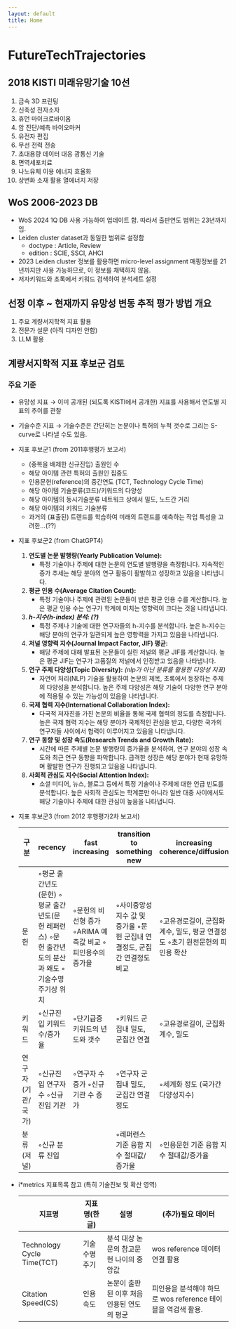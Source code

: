 ```yaml
---
layout: default
title: Home
---
```

# FutureTechTrajectories

## 2018 KISTI 미래유망기술 10선

  1. 금속 3D 프린팅
  2. 신축성 전자소자
  3. 휴먼 마이크로바이옴
  4. 암 진단/예측 바이오마커
  5. 유전자 편집
  6. 무선 전력 전송
  7. 초대용량 데이터 대응 광통신 기술
  8. 면역세포치료
  9. 나노유체 이용 에너지 효율화
  10. 상변화 소재 활용 열에너지 저장

## WoS 2006-2023 DB
  - WoS 2024 1Q DB 사용 가능하여 업데이트 함. 따라서 출판연도 범위는 23년까지임.
  - Leiden cluster dataset과 동일한 범위로 설정함
      - doctype : Article, Review
      - edition : SCIE, SSCI, AHCI
  - 2023 Leiden cluster 정보를 활용하면 micro-level assignment 매핑정보를 21년까지만 사용 가능하므로, 이 정보를 채택하지 않음.
  - 저자키워드와 초록에서 키워드 검색하여 분석세트 설정

## 선정 이후 ~ 현재까지 유망성 변동 추적 평가 방법 개요
  1) 주요 계량서지학적 지표 활용
  2) 전문가 설문 (아직 디자인 안함)
  3) LLM 활용

## 계량서지학적 지표 후보군 검토
### 주요 기준
   - 유망성 지표 → 이미 공개된 (되도록 KISTI에서 공개한) 지표를 사용해서 연도별 지표의 추이를 관찰
   - 기술수준 지표 → 기술수준은 간단히는 논문이나 특허의 누적 갯수로 그리는 S-curve로 나타낼 수도 있음.
   - 지표 후보군1 (from 2011후행평가 보고서)
       - (중복을 배제한 신규진입) 출원인 수
       - 해당 아이템 관련 특허의 출원인 집중도
       - 인용문헌(reference)의 중간연도 (TCT, Technology Cycle Time)
       - 해당 아이템 기술분류(코드)/키워드의 다양성
       - 해당 아이템의 동시기술분류 네트워크 상에서 밀도, 노드간 거리
       - 해당 아이템의 키워드 기술분류
       - 과거의 (표출된) 트렌드를 학습하여 미래의 트렌드를 예측하는 작업 특성을 고려한…(??)
   - 지표 후보군2 (from ChatGPT4)
       1. **연도별 논문 발행량(Yearly Publication Volume):**
          - 특정 기술이나 주제에 대한 논문의 연도별 발행량을 측정합니다. 지속적인 증가 추세는 해당 분야의 연구 활동이 활발하고 성장하고 있음을 나타냅니다.
       2. **평균 인용 수(Average Citation Count):**
          - 특정 기술이나 주제에 관련된 논문들이 받은 평균 인용 수를 계산합니다. 높은 평균 인용 수는 연구가 학계에 미치는 영향력이 크다는 것을 나타냅니다.
       3. ***h-지수(h-index) 분석: (?)***
          - 특정 주제나 기술에 대한 연구자들의 h-지수를 분석합니다. 높은 h-지수는 해당 분야의 연구가 일관되게 높은 영향력을 가지고 있음을 나타냅니다.
       4. **저널 영향력 지수(Journal Impact Factor, JIF) 평균:**
          - 해당 주제에 대해 발표된 논문들이 실린 저널의 평균 JIF를 계산합니다. 높은 평균 JIF는 연구가 고품질의 저널에서 인정받고 있음을 나타냅니다.
       5. **연구 주제 다양성(Topic Diversity):** *(nlp가 아닌 분류를 활용한 다양성 지표)*
          - 자연어 처리(NLP) 기술을 활용하여 논문의 제목, 초록에서 등장하는 주제의 다양성을 분석합니다. 높은 주제 다양성은 해당 기술이 다양한 연구 분야에 적용될 수 있는 가능성이 있음을 나타냅니다.
       6. **국제 협력 지수(International Collaboration Index):**
          - 다국적 저자진을 가진 논문의 비율을 통해 국제 협력의 정도를 측정합니다. 높은 국제 협력 지수는 해당 분야가 국제적인 관심을 받고, 다양한 국가의 연구자들 사이에서 협력이 이루어지고 있음을 나타냅니다.
       7. **연구 동향 및 성장 속도(Research Trends and Growth Rate):**
          - 시간에 따른 주제별 논문 발행량의 증가율을 분석하여, 연구 분야의 성장 속도와 최근 연구 동향을 파악합니다. 급격한 성장은 해당 분야가 현재 유망하며 활발한 연구가 진행되고 있음을 나타냅니다.
       8. **사회적 관심도 지수(Social Attention Index):**
          - 소셜 미디어, 뉴스, 블로그 등에서 특정 기술이나 주제에 대한 언급 빈도를 분석합니다. 높은 사회적 관심도는 학계뿐만 아니라 일반 대중 사이에서도 해당 기술이나 주제에 대한 관심이 높음을 나타냅니다.
- 지표 후보군3 (from 2012 후행평가2차 보고서)

    | 구분 | recency | fast increasing | transition to something new | increasing coherence/diffusion |
    | --- | --- | --- | --- | --- |
    | 문헌 | ◦평균 출간년도(문헌) ◦평균 출간년도(문헌 레퍼런스) ◦문헌 출간년도의 분산과 왜도 ◦기술수명주기상 위치 | ◦문헌의 비선형 증가 ◦ARIMA 예측값 비교 ◦피인용수의 증가율 | ◦사이중앙성 지수 값 및 증가율 ◦문헌 군집내 연결정도, 군집간 연결정도 비교 | ◦고유경로길이, 군집화계수, 밀도, 평균 연결정도 ◦초기 원천문헌의 피인용 확산 |
    | 키워드 | ◦신규진입 키워드 수/증가율 | ◦단기급증 키워드의 년도와 갯수 | ◦키워드 군집내 밀도, 군집간 연결 | ◦고유경로길이, 군집화계수, 밀도 |
    | 연구자 (기관/국가) | ◦신규진입 연구자 수 ◦신규진입 기관 | ◦연구자 수 증가 ◦신규기관 수 증가 | ◦연구자 군집내 밀도, 군집간 연결정도 | ◦세계화 정도 (국가간 다양성지수) |
    | 분류 (저널) | ◦신규 분류 진입 | | ◦레퍼런스 기준 융합 지수 절대값/증가율 | ◦인용문헌 기준 융합 지수 절대값/증가율 |

- i*metrics 지표목록 참고 (특히 기술진보 및 확산 영역)

    | 지표명 | 지표명(한글) | 설명 | (추가)필요 데이터 |
    | --- | --- | --- | --- |
    | Technology Cycle Time(TCT) | 기술수명주기 | 분석 대상 논문의 참고문헌 나이의 중앙값 | wos reference 데이터 연결 활용 |
    | Citation Speed(CS) | 인용 속도 | 논문이 출판된 이후 처음 인용된 연도의 평균 | 피인용을 분석해야 하므로 wos reference 테이블을 역검색 활용. |


